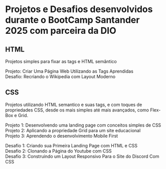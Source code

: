 <h1> Projetos e Desafios desenvolvidos durante o BootCamp Santander 2025 com parceira da DIO </h1>

<h2> HTML </h2>
<p> Projetos simples para fixar as tags e HTML semântico</p>

Projeto: Criar Uma Página Web Utilizando as Tags Aprendidas <br>
Desafio: Recriando o Wikipedia com Layout Moderno

<h2> CSS </h2>
<p> Projetos utilizando HTML semantico e suas tags, e com toques de propriedades CSS, desde os mais simples até mais avançados, como Flex-Box e Grid.</p>

Projeto 1: Desenvolvendo uma landing page com conceitos simples de CSS <br>
Projeto 2: Aplicando a propriedade Grid para um site educacional <br>
Projeto 3: Aprendendo o desenvolvimento Mobile First <br>

Desafio 1: Criando sua Primeira Landing Page com HTML e CSS <br>
Desafio 2: Clonando a Página do Youtube com CSS <br>
Desafio 3: Construindo um Layout Responsivo Para o Site do Discord Com CSS <br>

